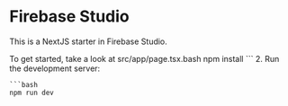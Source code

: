 # Firebase Studio
This is a NextJS starter in Firebase Studio.

To get started, take a look at src/app/page.tsx.bash
    npm install
    ```
2.  Run the development server:

    ```bash
    npm run dev